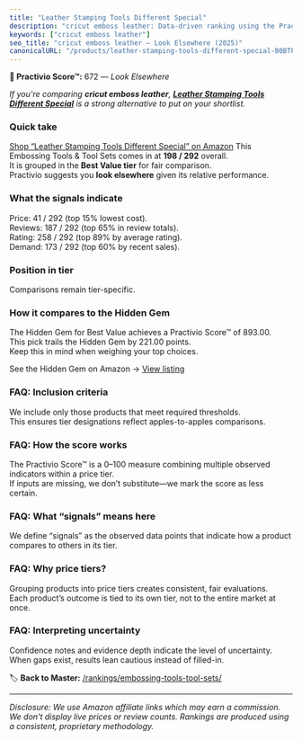 ```yaml
---
title: "Leather Stamping Tools Different Special"
description: "cricut emboss leather: Data-driven ranking using the Practivio Score™. Positioned by quality, value, demand, findability, momentum."
keywords: ["cricut emboss leather"]
seo_title: "cricut emboss leather — Look Elsewhere (2025)"
canonicalURL: "/products/leather-stamping-tools-different-special-B0BTP7K1MW/"
---
```


**🚫 Practivio Score™:** 672 — _Look Elsewhere_


*If you're comparing **cricut emboss leather**, **[Leather Stamping Tools Different Special](https://www.amazon.com/dp/B0BTP7K1MW?tag=practivio-20)** is a strong alternative to put on your shortlist.*
### Quick take
[Shop “Leather Stamping Tools Different Special” on Amazon](https://www.amazon.com/dp/B0BTP7K1MW?tag=practivio-20)
This Embossing Tools & Tool Sets comes in at **198 / 292** overall.  
It is grouped in the **Best Value tier** for fair comparison.  
Practivio suggests you **look elsewhere** given its relative performance.

### What the signals indicate
Price: 41 / 292 (top 15% lowest cost).  
Reviews: 187 / 292 (top 65% in review totals).  
Rating: 258 / 292 (top 89% by average rating).  
Demand: 173 / 292 (top 60% by recent sales).

### Position in tier
Comparisons remain tier-specific.

### How it compares to the Hidden Gem
The Hidden Gem for Best Value achieves a Practivio Score™ of 893.00.  
This pick trails the Hidden Gem by 221.00 points.  
Keep this in mind when weighing your top choices.  

See the Hidden Gem on Amazon → [View listing](https://www.amazon.com/dp/B01LZEMYOD?tag=practivio-20)

### FAQ: Inclusion criteria
We include only those products that meet required thresholds.  
This ensures tier designations reflect apples-to-apples comparisons.

### FAQ: How the score works
The Practivio Score™ is a 0–100 measure combining multiple observed indicators within a price tier.  
If inputs are missing, we don’t substitute—we mark the score as less certain.

### FAQ: What “signals” means here
We define “signals” as the observed data points that indicate how a product compares to others in its tier.

### FAQ: Why price tiers?
Grouping products into price tiers creates consistent, fair evaluations.  
Each product’s outcome is tied to its own tier, not to the entire market at once.

### FAQ: Interpreting uncertainty
Confidence notes and evidence depth indicate the level of uncertainty.  
When gaps exist, results lean cautious instead of filled-in.


🏷️ **Back to Master:** [/rankings/embossing-tools-tool-sets/](/rankings/embossing-tools-tool-sets/)

---
_Disclosure: We use Amazon affiliate links which may earn a commission. We don’t display live prices or review counts. Rankings are produced using a consistent, proprietary methodology._
